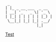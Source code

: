 ```

 _                   
| |_ _ __ ___  _ __  
| __| '_ ` _ \| '_ \ 
| |_| | | | | | |_) |
 \__|_| |_| |_| .__/ 
              |_|    

```
[Test](Test.md)
